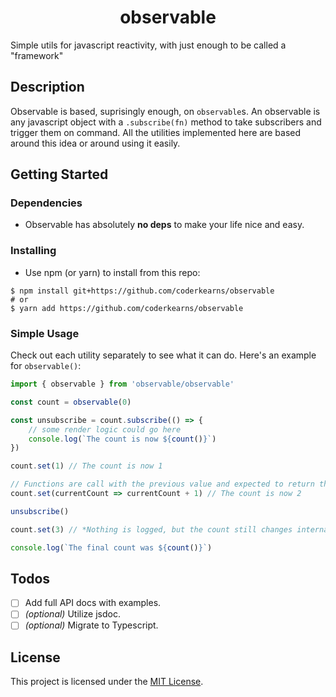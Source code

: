 <div align="center">
    <h1>observable</h1>
</div>

Simple utils for javascript reactivity, with just enough to be called a "framework"

## Description

Observable is based, suprisingly enough, on `observable`s. An observable is any javascript object with a `.subscribe(fn)` method to take subscribers and trigger them on command. All the utilities implemented here are based around this idea or around using it easily.

## Getting Started

### Dependencies

* Observable has absolutely **no deps** to make your life nice and easy.

### Installing

* Use npm (or yarn) to install from this repo:

```shell
$ npm install git+https://github.com/coderkearns/observable
# or
$ yarn add https://github.com/coderkearns/observable
```

### Simple Usage

Check out each utility separately to see what it can do. Here's an example for `observable()`:

```js
import { observable } from 'observable/observable'

const count = observable(0)

const unsubscribe = count.subscribe(() => {
    // some render logic could go here
    console.log(`The count is now ${count()}`)
})

count.set(1) // The count is now 1

// Functions are call with the previous value and expected to return the next value
count.set(currentCount => currentCount + 1) // The count is now 2

unsubscribe()

count.set(3) // *Nothing is logged, but the count still changes internally*

console.log(`The final count was ${count()}`)
```

## Todos

- [ ] Add full API docs with examples.
- [ ] *(optional)* Utilize jsdoc.
- [ ] *(optional)* Migrate to Typescript.

## License

This project is licensed under the [MIT License](https://choosealicense.com/licenses/mit/).
